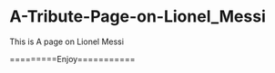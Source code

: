 # A-Tribute-Page-on-Lionel_Messi
 This is A page on Lionel Messi
 
 
 
 
 =========Enjoy===========
